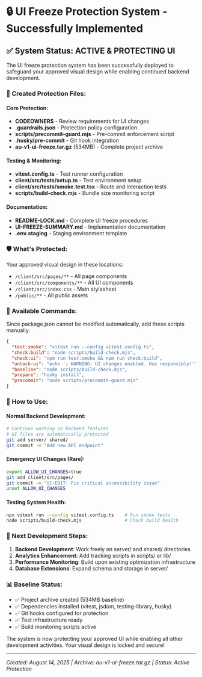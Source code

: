 # 🔒 UI Freeze Protection System - Successfully Implemented

## ✅ System Status: ACTIVE & PROTECTING UI

The UI freeze protection system has been successfully deployed to safeguard your approved visual design while enabling continued backend development.

### 📁 Created Protection Files:

#### Core Protection:
- **CODEOWNERS** - Review requirements for UI changes
- **.guardrails.json** - Protection policy configuration  
- **scripts/precommit-guard.mjs** - Pre-commit enforcement script
- **.husky/pre-commit** - Git hook integration
- **au-v1-ui-freeze.tar.gz** (534MB) - Complete project archive

#### Testing & Monitoring:
- **vitest.config.ts** - Test runner configuration
- **client/src/__tests__/setup.ts** - Test environment setup
- **client/src/__tests__/smoke.test.tsx** - Route and interaction tests
- **scripts/build-check.mjs** - Bundle size monitoring script

#### Documentation:
- **README-LOCK.md** - Complete UI freeze procedures
- **UI-FREEZE-SUMMARY.md** - Implementation documentation
- **.env.staging** - Staging environment template

### 🛡️ What's Protected:

Your approved visual design in these locations:
- `/client/src/pages/**` - All page components
- `/client/src/components/**` - All UI components  
- `/client/src/index.css` - Main stylesheet
- `/public/**` - All public assets

### 🔧 Available Commands:

Since package.json cannot be modified automatically, add these scripts manually:

```json
{
  "test:smoke": "vitest run --config vitest.config.ts",
  "check:build": "node scripts/build-check.mjs",
  "check:ui": "npm run test:smoke && npm run check:build", 
  "unlock-ui": "echo '⚠️ WARNING: UI changes enabled. Use responsibly!'",
  "baseline": "node scripts/build-check.mjs",
  "prepare": "husky install",
  "precommit": "node scripts/precommit-guard.mjs"
}
```

### 🚀 How to Use:

#### Normal Backend Development:
```bash
# Continue working on backend features
# UI files are automatically protected
git add server/ shared/
git commit -m "Add new API endpoint"
```

#### Emergency UI Changes (Rare):
```bash
export ALLOW_UI_CHANGES=true
git add client/src/pages/
git commit -m "UI-EDIT: Fix critical accessibility issue"
unset ALLOW_UI_CHANGES
```

#### Testing System Health:
```bash
npx vitest run --config vitest.config.ts    # Run smoke tests
node scripts/build-check.mjs                # Check build health
```

### 🎯 Next Development Steps:

1. **Backend Development**: Work freely on server/ and shared/ directories
2. **Analytics Enhancement**: Add tracking scripts in scripts/ or lib/
3. **Performance Monitoring**: Build upon existing optimization infrastructure
4. **Database Extensions**: Expand schema and storage in server/

### 📊 Baseline Status:

- ✅ Project archive created (534MB baseline)
- ✅ Dependencies installed (vitest, jsdom, testing-library, husky)
- ✅ Git hooks configured for protection
- ✅ Test infrastructure ready
- ✅ Build monitoring scripts active

The system is now protecting your approved UI while enabling all other development activities. Your visual design is locked and secure!

---
*Created: August 14, 2025 | Archive: au-v1-ui-freeze.tar.gz | Status: Active Protection*